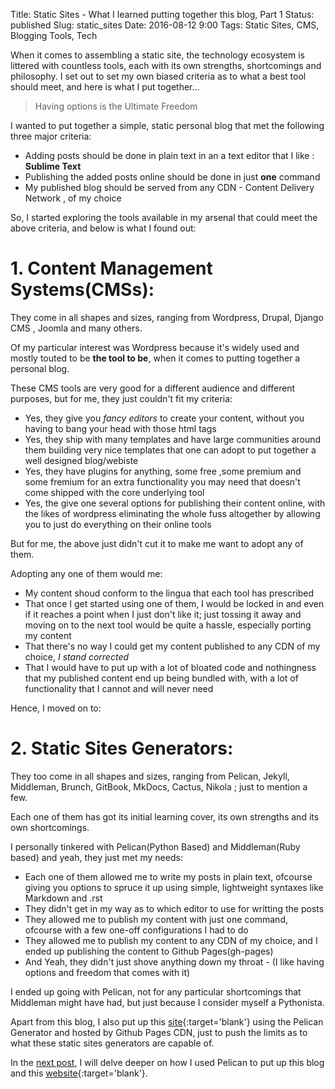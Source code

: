 Title: Static Sites - What I learned putting together this blog, Part 1
Status: published
Slug: static_sites
Date: 2016-08-12 9:00
Tags: Static Sites, CMS, Blogging Tools, Tech

<!-- PELICAN_BEGIN_SUMMARY -->
When it comes to assembling a static site, the technology ecosystem is littered with countless tools,
each with its own strengths, shortcomings and philosophy. I set out to set my own biased criteria as to what
a best tool should meet, and here is what I put together...
<!-- PELICAN_END_SUMMARY -->

> Having options is the Ultimate Freedom


I wanted to put together a simple, static personal blog that met the following three major criteria:

-   Adding posts should be done in plain text in an a text editor that I like : **Sublime Text**
-   Publishing the added posts online should be done in just **one** command
-   My published blog should be served from any CDN - Content Delivery Network , of my choice


So, I started exploring the tools available in my arsenal that could meet the above criteria, and below
is what I found out:

# 1. Content Management Systems(CMSs):

They come in all shapes and sizes, ranging from Wordpress, Drupal, Django CMS , Joomla and many others.

Of my particular interest was Wordpress because it's widely used and mostly touted to be
**the tool to be**, when it comes to putting together a personal blog.

These CMS tools are very good for a different audience and different purposes, but for me, they just couldn't fit my criteria:

- Yes, they give you _fancy editors_ to create your content, without you having to bang your head with
those html tags
- Yes, they ship with many templates and have large communities around them building very nice templates
that one can adopt to put together a well designed blog/webiste
- Yes, they have plugins for anything, some free ,some premium and some fremium for an extra functionality
you may need that doesn't come shipped with the core underlying tool
- Yes, the give one several options for publishing their content online, with the likes of wordpress
eliminating the whole fuss altogether by allowing you to just do everything on their online tools


But for me, the above just didn't cut it to make me want to adopt any of them.

Adopting any one of them would me:

- My content shoud conform to the lingua that each tool has prescribed
- That once I get started using one of them, I would be locked in and even if it reaches a point when I just don't like it; just tossing it away and moving on to the next tool would be quite a hassle, especially porting my content
- That there's no way I could get my content published to any CDN of my choice, _I stand corrected_
- That I would have to put up with a lot of bloated code and nothingness that my published content end up being bundled with, with a lot of functionality that I cannot and will never need


Hence, I moved on to:


# 2. Static Sites Generators:

They too come in all shapes and sizes, ranging from Pelican, Jekyll, Middleman, Brunch, GitBook, MkDocs, Cactus, Nikola ; just to mention a few.

Each one of them has got its initial learning cover, its own strengths and its own shortcomings.

I personally tinkered with Pelican(Python Based) and Middleman(Ruby based) and yeah, they just met my needs:

- Each one of them allowed me to write my posts in plain text, ofcourse giving you options to spruce it up using simple, lightweight syntaxes like Markdown and .rst
- They didn't get in my way as to which editor to use for writting the posts
- They allowed me to publish my content with just one command, ofcourse with a few one-off  configurations I had to do
- They allowed me to publish my content to any CDN of my choice, and I ended up publishing the content to Github Pages(gh-pages)
- And Yeah, they didn't just shove anything down my throat - (I like having options and freedom that comes with it)

I ended up going with Pelican, not for any particular shortcomings that Middleman might have had, but just because I consider myself a Pythonista.

Apart from this blog, I also put up this [site](http://zeptohub.com){:target='blank'} using the Pelican Generator and hosted by Github Pages CDN, just to push the limits as to what these static sites generators are capable of.


In the [next post]({filename}/blog/tech/pelican_101_basics.md), I will delve deeper on how I used Pelican to put up this blog and this [website](http://zeptohub.com){:target='blank'}.
